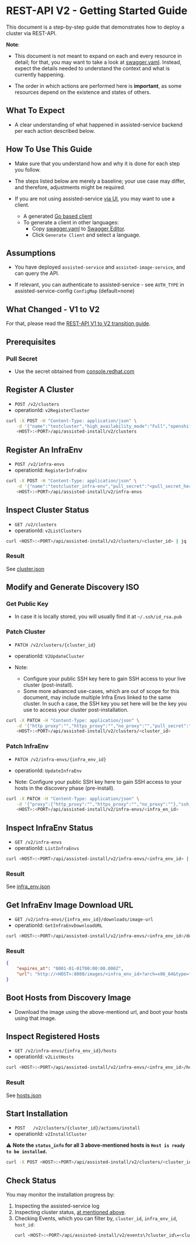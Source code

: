 # REST-API V2 - Getting Started Guide

This document is a step-by-step guide that demonstrates how to deploy a cluster via REST-API.

**Note**:
* This document is not meant to expand on each and every resource in detail; for that, you may want to take a look at [swagger.yaml](../../swagger.yaml). Instead, expect the details needed to understand the context and what is currently happening.

* The order in which actions are performed here is **important**, as some resources depend on the existence and states of others.

## What To Expect
* A clear understanding of what happened in assisted-service backend per each action described below.

## How To Use This Guide
* Make sure that you understand how and why it is done for each step you follow.

* The steps listed below are merely a baseline; your use case may differ, and therefore, adjustments might be required.

* If you are not using assisted-service [via UI](https://github.com/openshift-assisted/assisted-installer-ui), you may want to use a client.
    * A generated [Go based client](../../client)
    * To generate a client in other languages:
        * Copy [swagger.yaml](../../swagger.yaml) to [Swagger Editor](https://editor.swagger.io/).
        * Click `Generate Client` and select a language.

## Assumptions
* You have deployed `assisted-service` and `assisted-image-service`, and can query the API.

* If relevant, you can authenticate to assisted-service - see `AUTH_TYPE` in assisted-service-config `ConfigMap` (default=none)

## What Changed - V1 to V2 
For that, please read the [REST-API V1 to V2 transition guide](rest-api-v1-v2-transition-guide.md).

## Prerequisites

### Pull Secret

* Use the secret obtained from [console.redhat.com](https://console.redhat.com/openshift/install/pull-secret)

## Register A Cluster

* `POST /v2/clusters`
* operationId: `v2RegisterCluster`

```bash
curl -X POST -H "Content-Type: application/json" \
    -d '{"name":"testcluster","high_availability_mode":"Full","openshift_version":"4.8","pull_secret":<pull_secret_here>,"base_dns_domain":"redhat.com"}' \
    <HOST>:<PORT>/api/assisted-install/v2/clusters
```

## Register An InfraEnv
* `POST /v2/infra-envs`
* operationId: `RegisterInfraEnv`

```bash
curl -X POST -H "Content-Type: application/json" \
    -d '{"name":"testcluster_infra-env","pull_secret":"<pull_secret_here>","cluster_id":"<cluster_id>","openshift_version":"4.8"}' \
    <HOST>:<PORT>/api/assisted-install/v2/infra-envs
```

## Inspect Cluster Status

* `GET /v2/clusters`
* operationId: `v2ListClusters`
```bash
curl <HOST>:<PORT>/api/assisted-install/v2/clusters/<cluster_id> | jq '.'
```
### Result
See [cluster.json](samples/cluster.json)

## Modify and Generate Discovery ISO

### Get Public Key
* In case it is locally stored, you will usually find it at `~/.ssh/id_rsa.pub`

### Patch Cluster
* `PATCH /v2/clusters/{cluster_id}`
* operationId: `V2UpdateCluster`


* Note:
  - Configure your public SSH key here to gain SSH access to your live cluster (post-install).
  - Some more advanced use-cases, which are out of scope for this document, may include multiple Infra Envs linked to the same cluster. In such a case, the SSH key you set here will be the key you use to access your cluster post-installation.



```bash
curl -X PATCH -H "Content-Type: application/json" \
    -d '{"http_proxy":"","https_proxy":"","no_proxy":"","pull_secret":"","ssh_public_key":"<public_key_here>"}' \
    <HOST>:<PORT>/api/assisted-install/v2/clusters/<cluster_id>
```

### Patch InfraEnv
* `PATCH /v2/infra-envs/{infra_env_id}`
* operationId: `UpdateInfraEnv`


* Note: Configure your public SSH key here to gain SSH access to your hosts in the discovery phase (pre-install).

```bash
curl -X PATCH -H "Content-Type: application/json" \
    -d '{"proxy":{"http_proxy":"","https_proxy":"","no_proxy":""},"ssh_authorized_key":"<public_key_here>","pull_secret":"","image_type":"full-iso"}' \
    <HOST>:<PORT>/api/assisted-install/v2/infra-envs/<infra_en_id>
```

## Inspect InfraEnv Status
* `GET /v2/infra-envs`
* operationId: `ListInfraEnvs`
```bash
curl <HOST>:<PORT>/api/assisted-install/v2/infra-envs/<infra_env_id> | jq '.'
```
### Result
See [infra_env.json](samples/infra_env.json)

## Get InfraEnv Image Download URL
* `GET /v2/infra-envs/{infra_env_id}/downloads/image-url`
* operationId: `GetInfraEnvDownloadURL`

```bash
curl <HOST>:<PORT>/api/assisted-install/v2/infra-envs/<infra_env_id>/downloads/image-url | jq '.url'
```

### Result
```json
{
    "expires_at": "0001-01-01T00:00:00.000Z",
    "url": "http://<HOST>:8080/images/<infra_env_id>?arch=x86_64&type=full-iso&version=4.8"
}
```

## Boot Hosts from Discovery Image
* Download the image using the above-mentiond url, and boot your hosts using that image.

## Inspect Registered Hosts
* `GET /v2/infra-envs/{infra_env_id}/hosts`
* operationId: `v2ListHosts`

```bash
curl <HOST>:<PORT>/api/assisted-install/v2/infra-envs/<infra_env_id>/hosts  | jq '.'
```

### Result
See [hosts.json](samples/hosts.json)

## Start Installation
* `POST   /v2/clusters/{cluster_id}/actions/install`
* operationId: `v2InstallCluster`

:warning: **Note the `status_info` for all 3 above-mentioned hosts is `Host is ready to be installed`.**

```bash
curl -X POST <HOST>:<PORT>/api/assisted-install/v2/clusters/<cluster_id>/actions/install
```

## Check Status
You may monitor the installation progress by:
1. Inspecting the assisted-service log
2. Inspecting cluster status, [at mentioned above](#Inspect_Cluster_Status).
3. Checking Events, which you can filter by, `cluster_id`, `infra_env_id`, `host_id`:
    ```bash
    curl <HOST>:<PORT>/api/assisted-install/v2/events\?cluster_id\=<cluster_id>
    ```   

